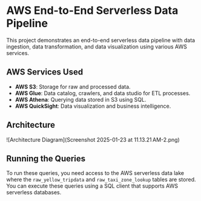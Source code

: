 
# AWS End-to-End Serverless Data Pipeline

This project demonstrates an end-to-end serverless data pipeline with data ingestion, data transformation, and data visualization using various AWS services.

## AWS Services Used

- **AWS S3**: Storage for raw and processed data.
- **AWS Glue**: Data catalog, crawlers, and data studio for ETL processes.
- **AWS Athena**: Querying data stored in S3 using SQL.
- **AWS QuickSight**: Data visualization and business intelligence.

## Architecture

![Architecture Diagram](Screenshot 2025-01-23 at 11.13.21 AM-2.png)

## Running the Queries

To run these queries, you need access to the AWS serverless data lake where the `raw_yellow_tripdata` and `raw_taxi_zone_lookup` tables are stored. You can execute these queries using a SQL client that supports AWS serverless databases.



[def]: Screenshot%202025-01-23%20at%2011.13.21%20AM-1.png
